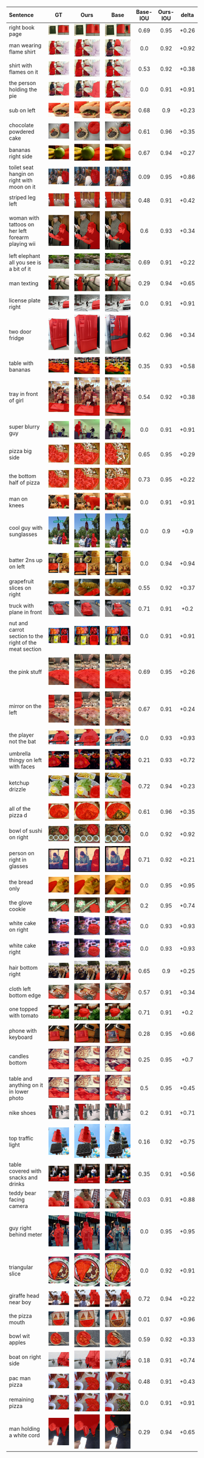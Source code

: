 | Sentence | GT | Ours | Base | Base-IOU | Ours-IOU | delta |
| :--- | :---: | :---: | :---: | :---: | :---: | :---: |
| right book page | ![0](refcoco_unc_ref3282_idx687_gt.png) | ![0](refcoco_unc_ref3282_idx687_pred_ours.png) |  ![0](refcoco_unc_ref3282_idx687_pred_base.png) | 0.69 | 0.95 | +0.26 |
| man wearing flame shirt | ![1](refcoco_unc_ref3700_idx774_gt.png) | ![1](refcoco_unc_ref3700_idx774_pred_ours.png) |  ![1](refcoco_unc_ref3700_idx774_pred_base.png) | 0.0 | 0.92 | +0.92 |
| shirt with flames on it | ![2](refcoco_unc_ref3700_idx776_gt.png) | ![2](refcoco_unc_ref3700_idx776_pred_ours.png) |  ![2](refcoco_unc_ref3700_idx776_pred_base.png) | 0.53 | 0.92 | +0.38 |
| the person holding the pie | ![3](refcoco_unc_ref3702_idx781_gt.png) | ![3](refcoco_unc_ref3702_idx781_pred_ours.png) |  ![3](refcoco_unc_ref3702_idx781_pred_base.png) | 0.0 | 0.91 | +0.91 |
| sub on left | ![4](refcoco_unc_ref5067_idx1042_gt.png) | ![4](refcoco_unc_ref5067_idx1042_pred_ours.png) |  ![4](refcoco_unc_ref5067_idx1042_pred_base.png) | 0.68 | 0.9 | +0.23 |
| chocolate powdered cake | ![5](refcoco_unc_ref5948_idx1236_gt.png) | ![5](refcoco_unc_ref5948_idx1236_pred_ours.png) |  ![5](refcoco_unc_ref5948_idx1236_pred_base.png) | 0.61 | 0.96 | +0.35 |
| bananas right side | ![6](refcoco_unc_ref6221_idx1293_gt.png) | ![6](refcoco_unc_ref6221_idx1293_pred_ours.png) |  ![6](refcoco_unc_ref6221_idx1293_pred_base.png) | 0.67 | 0.94 | +0.27 |
| toilet seat hangin on right with moon on it | ![7](refcoco_unc_ref6234_idx1299_gt.png) | ![7](refcoco_unc_ref6234_idx1299_pred_ours.png) |  ![7](refcoco_unc_ref6234_idx1299_pred_base.png) | 0.09 | 0.95 | +0.86 |
| striped leg left | ![8](refcoco_unc_ref7228_idx1525_gt.png) | ![8](refcoco_unc_ref7228_idx1525_pred_ours.png) |  ![8](refcoco_unc_ref7228_idx1525_pred_base.png) | 0.48 | 0.91 | +0.42 |
| woman with tattoos on her left forearm playing wii | ![9](refcoco_unc_ref9388_idx2020_gt.png) | ![9](refcoco_unc_ref9388_idx2020_pred_ours.png) |  ![9](refcoco_unc_ref9388_idx2020_pred_base.png) | 0.6 | 0.93 | +0.34 |
| left elephant all you see is a bit of it | ![10](refcoco_unc_ref9642_idx2068_gt.png) | ![10](refcoco_unc_ref9642_idx2068_pred_ours.png) |  ![10](refcoco_unc_ref9642_idx2068_pred_base.png) | 0.69 | 0.91 | +0.22 |
| man texting | ![11](refcoco_unc_ref10553_idx2267_gt.png) | ![11](refcoco_unc_ref10553_idx2267_pred_ours.png) |  ![11](refcoco_unc_ref10553_idx2267_pred_base.png) | 0.29 | 0.94 | +0.65 |
| license plate right | ![12](refcoco_unc_ref12766_idx2817_gt.png) | ![12](refcoco_unc_ref12766_idx2817_pred_ours.png) |  ![12](refcoco_unc_ref12766_idx2817_pred_base.png) | 0.0 | 0.91 | +0.91 |
| two door fridge | ![13](refcoco_unc_ref13590_idx3035_gt.png) | ![13](refcoco_unc_ref13590_idx3035_pred_ours.png) |  ![13](refcoco_unc_ref13590_idx3035_pred_base.png) | 0.62 | 0.96 | +0.34 |
| table with bananas | ![14](refcoco_unc_ref13597_idx3038_gt.png) | ![14](refcoco_unc_ref13597_idx3038_pred_ours.png) |  ![14](refcoco_unc_ref13597_idx3038_pred_base.png) | 0.35 | 0.93 | +0.58 |
| tray in front of girl | ![15](refcoco_unc_ref15270_idx3353_gt.png) | ![15](refcoco_unc_ref15270_idx3353_pred_ours.png) |  ![15](refcoco_unc_ref15270_idx3353_pred_base.png) | 0.54 | 0.92 | +0.38 |
| super blurry guy | ![16](refcoco_unc_ref16536_idx3621_gt.png) | ![16](refcoco_unc_ref16536_idx3621_pred_ours.png) |  ![16](refcoco_unc_ref16536_idx3621_pred_base.png) | 0.0 | 0.91 | +0.91 |
| pizza big side | ![17](refcoco_unc_ref16860_idx3723_gt.png) | ![17](refcoco_unc_ref16860_idx3723_pred_ours.png) |  ![17](refcoco_unc_ref16860_idx3723_pred_base.png) | 0.65 | 0.95 | +0.29 |
| the bottom half of pizza | ![18](refcoco_unc_ref16860_idx3724_gt.png) | ![18](refcoco_unc_ref16860_idx3724_pred_ours.png) |  ![18](refcoco_unc_ref16860_idx3724_pred_base.png) | 0.73 | 0.95 | +0.22 |
| man on knees | ![19](refcoco_unc_ref18485_idx4092_gt.png) | ![19](refcoco_unc_ref18485_idx4092_pred_ours.png) |  ![19](refcoco_unc_ref18485_idx4092_pred_base.png) | 0.0 | 0.91 | +0.91 |
| cool guy with sunglasses | ![20](refcoco_unc_ref18836_idx4166_gt.png) | ![20](refcoco_unc_ref18836_idx4166_pred_ours.png) |  ![20](refcoco_unc_ref18836_idx4166_pred_base.png) | 0.0 | 0.9 | +0.9 |
| batter 2ns up on left | ![21](refcoco_unc_ref19757_idx4314_gt.png) | ![21](refcoco_unc_ref19757_idx4314_pred_ours.png) |  ![21](refcoco_unc_ref19757_idx4314_pred_base.png) | 0.0 | 0.94 | +0.94 |
| grapefruit slices on right | ![22](refcoco_unc_ref20399_idx4445_gt.png) | ![22](refcoco_unc_ref20399_idx4445_pred_ours.png) |  ![22](refcoco_unc_ref20399_idx4445_pred_base.png) | 0.55 | 0.92 | +0.37 |
| truck with plane in front | ![23](refcoco_unc_ref20824_idx4507_gt.png) | ![23](refcoco_unc_ref20824_idx4507_pred_ours.png) |  ![23](refcoco_unc_ref20824_idx4507_pred_base.png) | 0.71 | 0.91 | +0.2 |
| nut and carrot section to the right of the meat section | ![24](refcoco_unc_ref21842_idx4656_gt.png) | ![24](refcoco_unc_ref21842_idx4656_pred_ours.png) |  ![24](refcoco_unc_ref21842_idx4656_pred_base.png) | 0.0 | 0.91 | +0.91 |
| the pink stuff | ![25](refcoco_unc_ref22094_idx4774_gt.png) | ![25](refcoco_unc_ref22094_idx4774_pred_ours.png) |  ![25](refcoco_unc_ref22094_idx4774_pred_base.png) | 0.69 | 0.95 | +0.26 |
| mirror on the left | ![26](refcoco_unc_ref22095_idx4776_gt.png) | ![26](refcoco_unc_ref22095_idx4776_pred_ours.png) |  ![26](refcoco_unc_ref22095_idx4776_pred_base.png) | 0.67 | 0.91 | +0.24 |
| the player not the bat | ![27](refcoco_unc_ref22560_idx4946_gt.png) | ![27](refcoco_unc_ref22560_idx4946_pred_ours.png) |  ![27](refcoco_unc_ref22560_idx4946_pred_base.png) | 0.0 | 0.93 | +0.93 |
| umbrella thingy on left with faces | ![28](refcoco_unc_ref22724_idx4966_gt.png) | ![28](refcoco_unc_ref22724_idx4966_pred_ours.png) |  ![28](refcoco_unc_ref22724_idx4966_pred_base.png) | 0.21 | 0.93 | +0.72 |
| ketchup drizzle | ![29](refcoco_unc_ref23257_idx5117_gt.png) | ![29](refcoco_unc_ref23257_idx5117_pred_ours.png) |  ![29](refcoco_unc_ref23257_idx5117_pred_base.png) | 0.72 | 0.94 | +0.23 |
| all of the pizza d | ![30](refcoco_unc_ref24732_idx5491_gt.png) | ![30](refcoco_unc_ref24732_idx5491_pred_ours.png) |  ![30](refcoco_unc_ref24732_idx5491_pred_base.png) | 0.61 | 0.96 | +0.35 |
| bowl of sushi on right | ![31](refcoco_unc_ref25423_idx5649_gt.png) | ![31](refcoco_unc_ref25423_idx5649_pred_ours.png) |  ![31](refcoco_unc_ref25423_idx5649_pred_base.png) | 0.0 | 0.92 | +0.92 |
| person on right in glasses | ![32](refcoco_unc_ref26337_idx5812_gt.png) | ![32](refcoco_unc_ref26337_idx5812_pred_ours.png) |  ![32](refcoco_unc_ref26337_idx5812_pred_base.png) | 0.71 | 0.92 | +0.21 |
| the bread only | ![33](refcoco_unc_ref27426_idx6086_gt.png) | ![33](refcoco_unc_ref27426_idx6086_pred_ours.png) |  ![33](refcoco_unc_ref27426_idx6086_pred_base.png) | 0.0 | 0.95 | +0.95 |
| the glove cookie | ![34](refcoco_unc_ref27440_idx6092_gt.png) | ![34](refcoco_unc_ref27440_idx6092_pred_ours.png) |  ![34](refcoco_unc_ref27440_idx6092_pred_base.png) | 0.2 | 0.95 | +0.74 |
| white cake on right | ![35](refcoco_unc_ref30207_idx6722_gt.png) | ![35](refcoco_unc_ref30207_idx6722_pred_ours.png) |  ![35](refcoco_unc_ref30207_idx6722_pred_base.png) | 0.0 | 0.93 | +0.93 |
| white cake right | ![36](refcoco_unc_ref30207_idx6723_gt.png) | ![36](refcoco_unc_ref30207_idx6723_pred_ours.png) |  ![36](refcoco_unc_ref30207_idx6723_pred_base.png) | 0.0 | 0.93 | +0.93 |
| hair bottom right | ![37](refcoco_unc_ref31117_idx6926_gt.png) | ![37](refcoco_unc_ref31117_idx6926_pred_ours.png) |  ![37](refcoco_unc_ref31117_idx6926_pred_base.png) | 0.65 | 0.9 | +0.25 |
| cloth left bottom edge | ![38](refcoco_unc_ref32055_idx7135_gt.png) | ![38](refcoco_unc_ref32055_idx7135_pred_ours.png) |  ![38](refcoco_unc_ref32055_idx7135_pred_base.png) | 0.57 | 0.91 | +0.34 |
| one topped with tomato | ![39](refcoco_unc_ref33253_idx7382_gt.png) | ![39](refcoco_unc_ref33253_idx7382_pred_ours.png) |  ![39](refcoco_unc_ref33253_idx7382_pred_base.png) | 0.71 | 0.91 | +0.2 |
| phone with keyboard | ![40](refcoco_unc_ref33281_idx7399_gt.png) | ![40](refcoco_unc_ref33281_idx7399_pred_ours.png) |  ![40](refcoco_unc_ref33281_idx7399_pred_base.png) | 0.28 | 0.95 | +0.66 |
| candles bottom | ![41](refcoco_unc_ref33728_idx7457_gt.png) | ![41](refcoco_unc_ref33728_idx7457_pred_ours.png) |  ![41](refcoco_unc_ref33728_idx7457_pred_base.png) | 0.25 | 0.95 | +0.7 |
| table and anything on it in lower photo | ![42](refcoco_unc_ref33728_idx7458_gt.png) | ![42](refcoco_unc_ref33728_idx7458_pred_ours.png) |  ![42](refcoco_unc_ref33728_idx7458_pred_base.png) | 0.5 | 0.95 | +0.45 |
| nike shoes | ![43](refcoco_unc_ref34339_idx7548_gt.png) | ![43](refcoco_unc_ref34339_idx7548_pred_ours.png) |  ![43](refcoco_unc_ref34339_idx7548_pred_base.png) | 0.2 | 0.91 | +0.71 |
| top traffic light | ![44](refcoco_unc_ref35610_idx7761_gt.png) | ![44](refcoco_unc_ref35610_idx7761_pred_ours.png) |  ![44](refcoco_unc_ref35610_idx7761_pred_base.png) | 0.16 | 0.92 | +0.75 |
| table covered with snacks and drinks | ![45](refcoco_unc_ref36140_idx7878_gt.png) | ![45](refcoco_unc_ref36140_idx7878_pred_ours.png) |  ![45](refcoco_unc_ref36140_idx7878_pred_base.png) | 0.35 | 0.91 | +0.56 |
| teddy bear facing camera | ![46](refcoco_unc_ref36437_idx7901_gt.png) | ![46](refcoco_unc_ref36437_idx7901_pred_ours.png) |  ![46](refcoco_unc_ref36437_idx7901_pred_base.png) | 0.03 | 0.91 | +0.88 |
| guy right behind meter | ![47](refcoco_unc_ref38332_idx8313_gt.png) | ![47](refcoco_unc_ref38332_idx8313_pred_ours.png) |  ![47](refcoco_unc_ref38332_idx8313_pred_base.png) | 0.0 | 0.95 | +0.95 |
| triangular slice | ![48](refcoco_unc_ref38394_idx8317_gt.png) | ![48](refcoco_unc_ref38394_idx8317_pred_ours.png) |  ![48](refcoco_unc_ref38394_idx8317_pred_base.png) | 0.0 | 0.92 | +0.91 |
| giraffe head near boy | ![49](refcoco_unc_ref38988_idx8451_gt.png) | ![49](refcoco_unc_ref38988_idx8451_pred_ours.png) |  ![49](refcoco_unc_ref38988_idx8451_pred_base.png) | 0.72 | 0.94 | +0.22 |
| the pizza mouth | ![50](refcoco_unc_ref41482_idx9038_gt.png) | ![50](refcoco_unc_ref41482_idx9038_pred_ours.png) |  ![50](refcoco_unc_ref41482_idx9038_pred_base.png) | 0.01 | 0.97 | +0.96 |
| bowl wit apples | ![51](refcoco_unc_ref43104_idx9436_gt.png) | ![51](refcoco_unc_ref43104_idx9436_pred_ours.png) |  ![51](refcoco_unc_ref43104_idx9436_pred_base.png) | 0.59 | 0.92 | +0.33 |
| boat on right side | ![52](refcoco_unc_ref43332_idx9548_gt.png) | ![52](refcoco_unc_ref43332_idx9548_pred_ours.png) |  ![52](refcoco_unc_ref43332_idx9548_pred_base.png) | 0.18 | 0.91 | +0.74 |
| pac man pizza | ![53](refcoco_unc_ref45399_idx9932_gt.png) | ![53](refcoco_unc_ref45399_idx9932_pred_ours.png) |  ![53](refcoco_unc_ref45399_idx9932_pred_base.png) | 0.48 | 0.91 | +0.43 |
| remaining pizza | ![54](refcoco_unc_ref45399_idx9933_gt.png) | ![54](refcoco_unc_ref45399_idx9933_pred_ours.png) |  ![54](refcoco_unc_ref45399_idx9933_pred_base.png) | 0.0 | 0.91 | +0.91 |
| man holding a white cord | ![55](refcoco_unc_ref49763_idx10746_gt.png) | ![55](refcoco_unc_ref49763_idx10746_pred_ours.png) |  ![55](refcoco_unc_ref49763_idx10746_pred_base.png) | 0.29 | 0.94 | +0.65 |